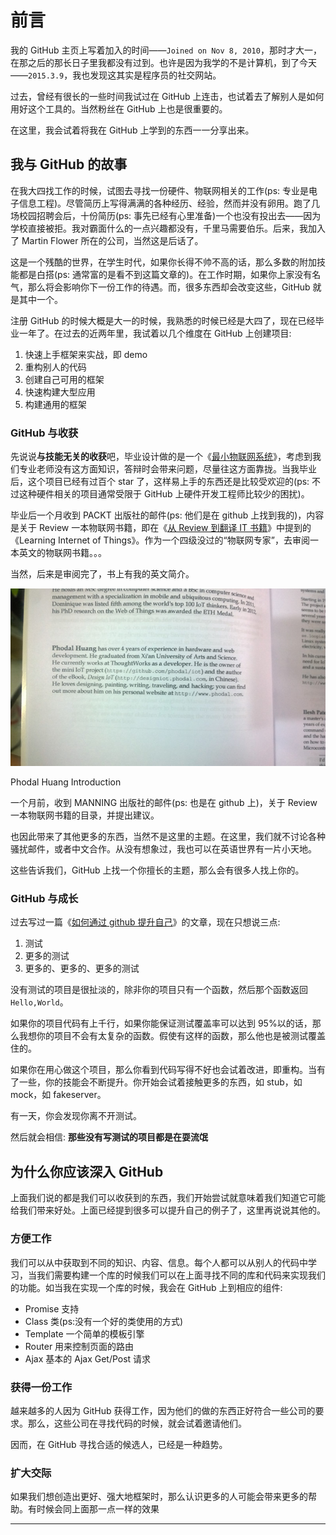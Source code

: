 # 前言

我的 GitHub 主页上写着加入的时间——`Joined on Nov 8, 2010`，那时才大一，在那之后的那长日子里我都没有过到。也许是因为我学的不是计算机，到了今天——`2015.3.9`，我也发现这其实是程序员的社交网站。

过去，曾经有很长的一些时间我试过在 GitHub 上连击，也试着去了解别人是如何用好这个工具的。当然粉丝在 GitHub 上也是很重要的。

在这里，我会试着将我在 GitHub 上学到的东西一一分享出来。

## 我与 GitHub 的故事

在我大四找工作的时候，试图去寻找一份硬件、物联网相关的工作(ps: 专业是电子信息工程)。尽管简历上写得满满的各种经历、经验，然而并没有卵用。跑了几场校园招聘会后，十份简历(ps: 事先已经有心里准备)一个也没有投出去——因为学校直接被拒。我对霸面什么的一点兴趣都没有，千里马需要伯乐。后来，我加入了 Martin Flower 所在的公司，当然这是后话了。

这是一个残酷的世界，在学生时代，如果你长得不帅不高的话，那么多数的附加技能都是白搭(ps: 通常富的是看不到这篇文章的)。在工作时期，如果你上家没有名气，那么将会影响你下一份工作的待遇。而，很多东西却会改变这些，GitHub 就是其中一个。

注册 GitHub 的时候大概是大一的时候，我熟悉的时候已经是大四了，现在已经毕业一年了。在过去的近两年里，我试着以几个维度在 GitHub 上创建项目:

1.  快速上手框架来实战，即 demo
2.  重构别人的代码
3.  创建自己可用的框架
4.  快速构建大型应用
5.  构建通用的框架

### GitHub 与收获

先说说**与技能无关的收获**吧，毕业设计做的是一个《[最小物联网系统](https://github.com/phodal/iot)》，考虑到我们专业老师没有这方面知识，答辩时会带来问题，尽量往这方面靠拢。当我毕业后，这个项目已经有过百个 star 了，这样易上手的东西还是比较受欢迎的(ps: 不过这种硬件相关的项目通常受限于 GitHub 上硬件开发工程师比较少的困扰)。

毕业后一个月收到 PACKT 出版社的邮件(ps: 他们是在 github 上找到我的)，内容是关于 Review 一本物联网书籍，即在《[从 Review 到翻译 IT 书籍](http://www.phodal.com/blog/review-it-books-with-translate-book/)》中提到的《Learning Internet of Things》。作为一个四级没过的“物联网专家”，去审阅一本英文的物联网书籍。。。

当然，后来是审阅完了，书上有我的英文简介。

![Phodal Huang Introduction](img/file0.jpg)

Phodal Huang Introduction

一个月前，收到 MANNING 出版社的邮件(ps: 也是在 github 上)，关于 Review 一本物联网书籍的目录，并提出建议。

也因此带来了其他更多的东西，当然不是这里的主题。在这里，我们就不讨论各种骚扰邮件，或者中文合作。从没有想象过，我也可以在英语世界有一片小天地。

这些告诉我们，GitHub 上找一个你擅长的主题，那么会有很多人找上你的。

### GitHub 与成长

过去写过一篇《[如何通过 github 提升自己](http://www.phodal.com/blog/use-github-grow-self/)》的文章，现在只想说三点:

1.  测试
2.  更多的测试
3.  更多的、更多的、更多的测试

没有测试的项目是很扯淡的，除非你的项目只有一个函数，然后那个函数返回`Hello,World`。

如果你的项目代码有上千行，如果你能保证测试覆盖率可以达到 95%以的话，那么我想你的项目不会有太复杂的函数。假使有这样的函数，那么他也是被测试覆盖住的。

如果你在用心做这个项目，那么你看到代码写得不好也会试着改进，即重构。当有了一些，你的技能会不断提升。你开始会试着接触更多的东西，如 stub，如 mock，如 fakeserver。

有一天，你会发现你离不开测试。

然后就会相信: **那些没有写测试的项目都是在耍流氓**

## 为什么你应该深入 GitHub

上面我们说的都是我们可以收获到的东西，我们开始尝试就意味着我们知道它可能给我们带来好处。上面已经提到很多可以提升自己的例子了，这里再说说其他的。

### 方便工作

我们可以从中获取到不同的知识、内容、信息。每个人都可以从别人的代码中学习，当我们需要构建一个库的时候我们可以在上面寻找不同的库和代码来实现我们的功能。如当我在实现一个库的时候，我会在 GitHub 上到相应的组件:

*   Promise 支持
*   Class 类(ps:没有一个好的类使用的方式)
*   Template 一个简单的模板引擎
*   Router 用来控制页面的路由
*   Ajax 基本的 Ajax Get/Post 请求

### 获得一份工作

越来越多的人因为 GitHub 获得工作，因为他们的做的东西正好符合一些公司的要求。那么，这些公司在寻找代码的时候，就会试着邀请他们。

因而，在 GitHub 寻找合适的候选人，已经是一种趋势。

### 扩大交际

如果我们想创造出更好、强大地框架时，那么认识更多的人可能会带来更多的帮助。有时候会同上面那一点一样的效果

* * *